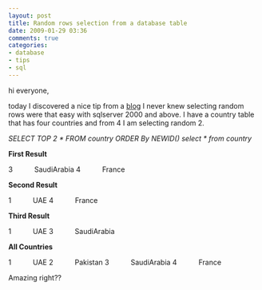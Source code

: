 ```yaml
---
layout: post
title: Random rows selection from a database table
date: 2009-01-29 03:36
comments: true
categories:
- database
- tips
- sql
---
```

hi everyone,

today I discovered a nice tip from a <a href="http://haacked.com/archive/2004/06/21/658.aspx" target="_blank">blog</a> I never knew selecting random rows were that easy with sqlserver 2000 and above. I have a country table that has four countries and from 4 I am selecting random 2.

<em>SELECT TOP 2 * FROM country ORDER By NEWID()
select * from country</em>

<strong>First Result</strong>

3           SaudiArabia
4           France

<strong>Second Result</strong>

1           UAE
4           France

<strong>Third Result</strong>

1           UAE
3           SaudiArabia

<strong>All Countries</strong>

1           UAE
2           Pakistan
3           SaudiArabia
4           France

Amazing right??
